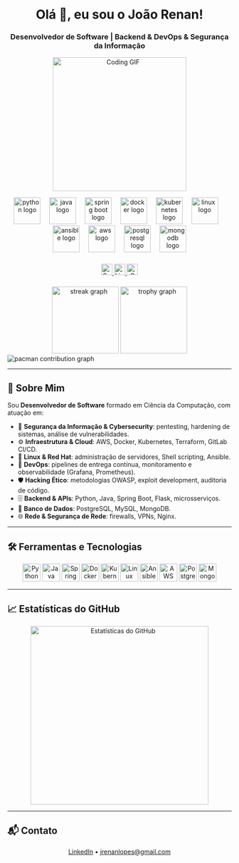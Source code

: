 <h1 align="center">Olá 👋, eu sou o João Renan!</h1>
<h3 align="center">Desenvolvedor de Software | Backend & DevOps & Segurança da Informação</h3>

<p align="center">
  <img src="https://media1.tenor.com/m/5ry-200hErMAAAAd/hacker-hacker-man.gif" width="300" alt="Coding GIF"/>
</p>

<div align="center">
  <img src="https://cdn.jsdelivr.net/gh/devicons/devicon/icons/python/python-original.svg" height="60" alt="python logo" />
  <img width="12" />
  <img src="https://cdn.jsdelivr.net/gh/devicons/devicon/icons/java/java-original.svg" height="60" alt="java logo" />
  <img width="12" />
  <img src="https://cdn.jsdelivr.net/gh/devicons/devicon/icons/spring/spring-original.svg" height="60" alt="spring boot logo" />
  <img width="12" />
  <img src="https://cdn.jsdelivr.net/gh/devicons/devicon/icons/docker/docker-original.svg" height="60" alt="docker logo" />
  <img width="12" />
  <img src="https://cdn.jsdelivr.net/gh/devicons/devicon/icons/kubernetes/kubernetes-plain.svg" height="60" alt="kubernetes logo" />
  <img width="12" />
  <img src="https://cdn.jsdelivr.net/gh/devicons/devicon/icons/linux/linux-original.svg" height="60" alt="linux logo" />
  <img width="12" />
  <img src="https://cdn.jsdelivr.net/gh/devicons/devicon/icons/ansible/ansible-original.svg" height="60" alt="ansible logo" />
  <img width="12" />
  <img src="https://cdn.jsdelivr.net/gh/devicons/devicon/icons/aws/aws-original.svg" height="60" alt="aws logo" />
  <img width="12" />
  <img src="https://cdn.jsdelivr.net/gh/devicons/devicon/icons/postgresql/postgresql-original.svg" height="60" alt="postgresql logo" />
  <img width="12" />
  <img src="https://cdn.jsdelivr.net/gh/devicons/devicon/icons/mongodb/mongodb-original.svg" height="60" alt="mongodb logo" />
</div>

###

<div align="center">
  <a href="https://github.com/LoowdY">
    <img src="https://img.shields.io/github/followers/LoowdY?label=Seguir&style=social" height="25" alt="Seguidores no GitHub"/>
  </a>
  <a href="https://www.linkedin.com/in/joão-renan-santanna-lopes-b4729a1b4/">
    <img src="https://img.shields.io/static/v1?message=LinkedIn&logo=linkedin&style=for-the-badge&color=0077B5&logoColor=white" height="25" alt="LinkedIn"/>
  </a>
  <a href="mailto:jrenanlopes@gmail.com">
    <img src="https://img.shields.io/static/v1?message=Gmail&logo=gmail&style=for-the-badge&color=D14836&logoColor=white" height="25" alt="Gmail"/>
  </a>
</div>

###

<div align="center">
  <img src="https://streak-stats.demolab.com?user=LoowdY&locale=en&mode=daily&theme=dracula&hide_border=false&border_radius=5&order=3" height="150" alt="streak graph"/>
  <img src="https://github-profile-trophy.vercel.app?username=LoowdY&theme=radical&column=-1&row=1&margin-w=8&margin-h=8&no-bg=false&no-frame=false&order=4" height="150" alt="trophy graph"/>
</div>

<picture>
  <source media="(prefers-color-scheme: dark)" srcset="https://raw.githubusercontent.com/LoowdY/LoowdY/output/pacman-contribution-graph-dark.svg">
  <source media="(prefers-color-scheme: light)" srcset="https://raw.githubusercontent.com/LoowdY/LoowdY/output/pacman-contribution-graph.svg">
  <img alt="pacman contribution graph" src="https://raw.githubusercontent.com/LoowdY/LoowdY/output/pacman-contribution-graph.svg">
</picture>

---

## 💼 Sobre Mim

Sou **Desenvolvedor de Software** formado em Ciência da Computação, com atuação em:

- 🔐 **Segurança da Informação & Cybersecurity**: pentesting, hardening de sistemas, análise de vulnerabilidades.  
- ⚙️ **Infraestrutura & Cloud**: AWS, Docker, Kubernetes, Terraform, GitLab CI/CD.  
- 🐧 **Linux & Red Hat**: administração de servidores, Shell scripting, Ansible.  
- 🤖 **DevOps**: pipelines de entrega contínua, monitoramento e observabilidade (Grafana, Prometheus).  
- 🛡️ **Hacking Ético**: metodologias OWASP, exploit development, auditoria de código.  
- 🗄️ **Backend & APIs**: Python, Java, Spring Boot, Flask, microsserviços.  
- 💾 **Banco de Dados**: PostgreSQL, MySQL, MongoDB.  
- 🌐 **Rede & Segurança de Rede**: firewalls, VPNs, Nginx.  

---

## 🛠️ Ferramentas e Tecnologias

<p align="center">
  <img src="https://cdn.jsdelivr.net/gh/devicons/devicon/icons/python/python-original.svg" alt="Python" width="40" height="40"/>
  <img src="https://cdn.jsdelivr.net/gh/devicons/devicon/icons/java/java-original.svg" alt="Java" width="40" height="40"/>
  <img src="https://cdn.jsdelivr.net/gh/devicons/devicon/icons/spring/spring-original.svg" alt="Spring Boot" width="40" height="40"/>
  <img src="https://cdn.jsdelivr.net/gh/devicons/devicon/icons/docker/docker-original.svg" alt="Docker" width="40" height="40"/>
  <img src="https://cdn.jsdelivr.net/gh/devicons/devicon/icons/kubernetes/kubernetes-plain.svg" alt="Kubernetes" width="40" height="40"/>
  <img src="https://cdn.jsdelivr.net/gh/devicons/devicon/icons/linux/linux-original.svg" alt="Linux" width="40" height="40"/>
  <img src="https://cdn.jsdelivr.net/gh/devicons/devicon/icons/ansible/ansible-original.svg" alt="Ansible" width="40" height="40"/>
  <img src="https://cdn.jsdelivr.net/gh/devicons/devicon/icons/aws/aws-original.svg" alt="AWS" width="40" height="40"/>
  <img src="https://cdn.jsdelivr.net/gh/devicons/devicon/icons/postgresql/postgresql-original.svg" alt="PostgreSQL" width="40" height="40"/>
  <img src="https://cdn.jsdelivr.net/gh/devicons/devicon/icons/mongodb/mongodb-original.svg" alt="MongoDB" width="40" height="40"/>
</p>

---

## 📈 Estatísticas do GitHub

<p align="center">
  <img src="https://github-readme-stats.vercel.app/api?username=LoowdY&show_icons=true&theme=radical" alt="Estatísticas do GitHub" width="400"/>
</p>

---

## 📬 Contato

<p align="center">
  <a href="https://www.linkedin.com/in/joão-renan-santanna-lopes-b4729a1b4/">LinkedIn</a> •  
  <a href="mailto:jrenanlopes@gmail.com">jrenanlopes@gmail.com</a>
</p>
